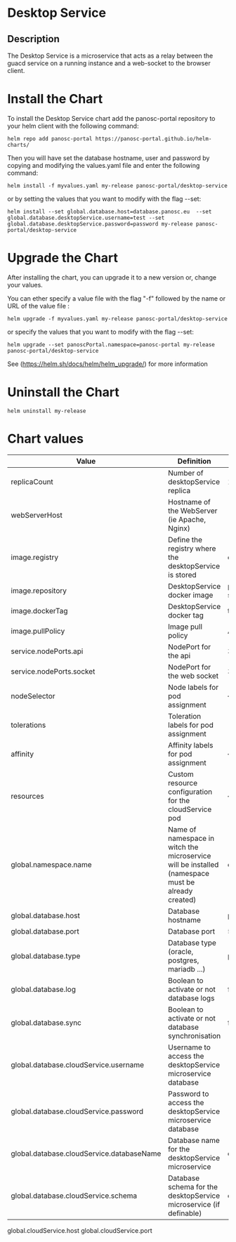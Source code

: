 Desktop Service
=========================  
  
## Description  
The Desktop Service is a microservice that acts as a relay between the guacd service on a running instance and a web-socket to the browser client.

# Install the Chart
To install the Desktop Service chart add the panosc-portal repository to your helm client with the following command:
```
helm repo add panosc-portal https://panosc-portal.github.io/helm-charts/
```

Then you will have set the database hostname, user and password by copying and modifying the values.yaml file and enter the following command:
```
helm install -f myvalues.yaml my-release panosc-portal/desktop-service
```
or by setting the values that you want to modify with the flag --set:
```
helm install --set global.database.host=database.panosc.eu  --set global.database.desktopService.username=test --set global.database.desktopService.password=password my-release panosc-portal/desktop-service
```

# Upgrade the Chart
After installing the chart, you can upgrade it to a new version or, change your values.

You can ether specify a value file with the flag "-f" followed by the name or URL of the value file :
```
helm upgrade -f myvalues.yaml my-release panosc-portal/desktop-service
```
or specify the values that you want to modify with the flag --set:
```
helm upgrade --set panoscPortal.namespace=panosc-portal my-release panosc-portal/desktop-service
```
See (https://helm.sh/docs/helm/helm_upgrade/) for more information

# Uninstall the Chart
```
helm uninstall my-release
```

# Chart values
Value | Definition | Default
 ------------- | ------------- | ------------- | 
replicaCount | Number of desktopService replica | 1
webServerHost | Hostname of the WebServer (ie Apache, Nginx) | 
image.registry| Define the registry where the desktopService is stored | docker.io
image.repository | DesktopService docker image | panosc/desktop-service
image.dockerTag | DesktopService docker tag | testing
image.pullPolicy | Image pull policy | Always
service.nodePorts.api | NodePort for the api | 32302
service.nodePorts.socket | NodePort for the web socket | 32403
nodeSelector| Node labels for pod assignment| {}
tolerations|Toleration labels for pod assignment| []
affinity|Affinity labels for pod assignment|{}
resources|Custom resource configuration for the cloudService pod | {}
global.namespace.name | Name of namespace in witch the microservice will be installed (namespace must be already created) | default
global.database.host| Database hostname | panosc-postgres
global.database.port| Database port | 5432
global.database.type| Database type (oracle, postgres, mariadb ...) | postgres
global.database.log| Boolean to activate or not database logs | false
global.database.sync| Boolean to activate or not database synchronisation | false
global.database.cloudService.username| Username to access the desktopService microservice database
global.database.cloudService.password| Password to access the desktopService microservice database 
global.database.cloudService.databaseName| Database name for the desktopService microservice | desktop-service
global.database.cloudService.schema| Database schema for the desktopService microservice (if definable) | desktop-service
global.cloudService.host
global.cloudService.port